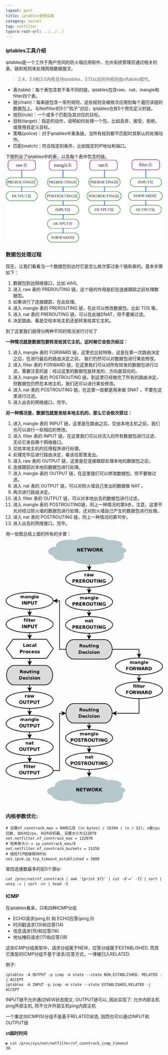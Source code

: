 ```yaml
---
layout: post
title: iptables使用实践
category: kernel
tag: netfilter
typora-root-url: ../../../
---
```


### iptables工具介绍

iptables是一个工作于用户空间的防火墙应用软件，允许系统管理员通过相关的表、链和规则来处理网络数据报文。

> 2.4、2.6和3.0内核支持iptables，3.13以后的内核则由nftables取代。

- 表(table)：每个表包含若干条不同的链，iptables包含raw、nat、mangle和filter四个表。
- 链(chain)：每条链包含一系列规则，这些规则会被依次应用到每个遍历该链的数据包上。与Netfilter的5个”钩子”对应，iptables也有5个预先定义的链。
- 规则(rule)：一个或多个匹配及其对应的目标。
- 目标(target)：指定的动作，说明如何处理一个包，比如丢弃，接受，拒绝，或使用自定义目标。
- 策略(police)：对于iptables中某条链，当所有规则都不匹配时其默认的处理动作。
- 匹配(match)：符合指定的条件，比如指定的IP地址和端口。

下图列出了iptables中的表，以及每个表中包含的链。![img](/img/kernel/iptables_tables_chain.jpg)

### 数据包处理过程

现在，让我们看看当一个数据包到达时它是怎么依次穿过各个链和表的。基本步骤如下：

1. 数据包到达网络接口，比如 eth0。
2. 进入 raw 表的 PREROUTING 链，这个链的作用是赶在连接跟踪之前处理数据包。
3. 如果进行了连接跟踪，在此处理。
4. 进入 mangle 表的 PREROUTING 链，在此可以修改数据包，比如 TOS 等。
5. 进入 nat 表的 PREROUTING 链，可以在此做DNAT，但不要做过滤。
6. 决定路由，看是交给本地主机还是转发给其它主机。

到了这里我们就得分两种不同的情况进行讨论了

**一种情况就是数据包要转发给其它主机，这时候它会依次经过：**

1. 进入 mangle 表的 FORWARD 链，这里也比较特殊，这是在第一次路由决定之后，在进行最后的路由决定之前， 我们仍然可以对数据包进行某些修改。
2. 进入 filter 表的 FORWARD 链，在这里我们可以对所有转发的数据包进行过滤。需要注意的是：经过这里的数据包是转发的，方向是双向的。
3. 进入 mangle 表的 POSTROUTING 链，到这里已经做完了所有的路由决定，但数据包仍然在本地主机，我们还可以进行某些修改。
4. 进入 nat 表的 POSTROUTING 链，在这里一般都是用来做 SNAT ，不要在这里进行过滤。
5. 进入出去的网络接口。完毕。

**另一种情况是，数据包就是发给本地主机的，那么它会依次穿过：**

1. 进入 mangle 表的 INPUT 链，这里是在路由之后，交由本地主机之前，我们也可以进行一些相应的修改。
2. 进入 filter 表的 INPUT 链，在这里我们可以对流入的所有数据包进行过滤，无论它来自哪个网络接口。
3. 交给本地主机的应用程序进行处理。
4. 处理完毕后进行路由决定，看该往那里发出。
5. 进入 raw 表的 OUTPUT 链，这里是在连接跟踪处理本地的数据包之前。
6. 连接跟踪对本地的数据包进行处理。
7. 进入 mangle 表的 OUTPUT 链，在这里我们可以修改数据包，但不要做过滤。
8. 进入 nat 表的 OUTPUT 链，可以对防火墙自己发出的数据做 NAT 。
9. 再次进行路由决定。
10. 进入 filter 表的 OUTPUT 链，可以对本地出去的数据包进行过滤。
11. 进入 mangle 表的 POSTROUTING链，同上一种情况的第9步。注意，这里不光对经过防火墙的数据包进行处理，还对防火墙自己产生的数据包进行处理。
12. 进入 nat 表的 POSTROUTING 链，同上一种情况的第10步。
13. 进入出去的网络接口。完毕。

用一张图总结上面的所有的步骤：![img](/img/kernel/iptables_traverse.jpg)



### 内核参数优化:

```shell
# 设置nf_conntrack_max = RAMSIZE (in bytes) / 16384 / (x / 32); x是cpu位数, 如64位cpu, 4G内存机器, 设置大小为122070
net.netfilter.nf_conntrack_max = 122070
# 哈希表大小 = ip_conntrack_max/8
net.netfilter.nf_conntrack_buckets = 15258
# 缩短TCP链接保持时长
net.ipv4.ip_tcp_timeout_established = 3600
```

查找连接数最多的前5个源ip:

```shell
cat /proc/net/nf_conntrack | awk '{print $7}' | cut -d'=' -f2 | sort | uniq -c | sort -nr | head -5
```

### ICMP

在iptables看来，只有四种ICMP分组

- ECHO请求(ping,8) 和 ECHO应答(ping,0)
- 时间戳请求(13)和应答(14)
- 信息请求(15)和应答(16)
- 地址掩码请求(17)和应答(18)

这些ICMP分组类型中，请求分组属于NEW，应答分组属于ESTABLISHED. 而其它类型的ICMP分组不基于请求/应答方式，一律被归入RELATED. 

例子:

```shell
iptables -A OUTPUT -p icmp -m state --state NEW,ESTABLISHED, RELATED -j ACCEPT
iptables -A INPUT -p icmp -m state --state ESTABLISHED,RELATED -j ACCEPT
```

INPUT链不允许通过NEW状态报文, OUTPUT链可以, 因此实现了: 允许内部主机ping外部主机, 而不允许外部主机ping内部主机

一个重定向ICMP(5)分组不是基于RELATED状态, 因而也可以通过INPUT和OUTPUT链

**ct超时时间**

```shell
▶ cat /proc/sys/net/netfilter/nf_conntrack_icmp_timeout 
30
```